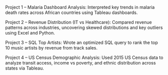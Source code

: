 Project 1 – Malaria Dashboard Analysis:
Interpreted key trends in malaria death rates across African countries using Tableau dashboards.

Project 2 – Revenue Distribution (IT vs Healthcare):
Compared revenue patterns across industries, uncovering skewed distributions and key outliers using Excel and Python.

Project 3 – SQL Top Artists:
Wrote an optimized SQL query to rank the top 10 music artists by revenue from track sales.

Project 4 – US Census Demographic Analysis:
Used 2015 US Census data to analyze transit access, income vs poverty, and ethnic distribution across states via Tableau.


